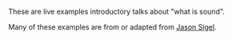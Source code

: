 These are live examples introductory talks about "what is sound".

Many of these examples are from or adapted from [Jason Sigel](https://github.com/therewasaguy/p5-music-viz).
